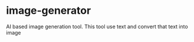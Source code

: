 # image-generator
AI based image generation tool. This tool use text and convert that text into image
